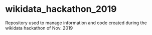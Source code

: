 # wikidata_hackathon_2019
Repository used to manage information and code created during the wikidata hackathon of Nov. 2019
